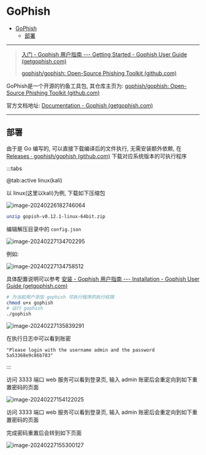 # GoPhish

- [GoPhish](#gophish)
  - [部署](#部署)

---

> [入门 - Gophish 用户指南 --- Getting Started - Gophish User Guide (getgophish.com)](https://docs.getgophish.com/user-guide/getting-started)
>
> [gophish/gophish: Open-Source Phishing Toolkit (github.com)](https://github.com/gophish/gophish?tab=readme-ov-file)

GoPhish是一个开源的钓鱼工具包, 其仓库主页为: [gophish/gophish: Open-Source Phishing Toolkit (github.com)](https://github.com/gophish/gophish?tab=readme-ov-file)

官方文档地址: [Documentation - Gophish (getgophish.com)](https://getgophish.com/documentation/)

---

## 部署

由于是 Go 编写的, 可以直接下载编译后的文件执行, 无需安装额外依赖, 在 [Releases · gophish/gophish (github.com)](https://github.com/gophish/gophish/releases/) 下载对应系统版本的可执行程序

:::tabs

@tab:active linux(kali)

以 linux(这里以kali)为例, 下载如下压缩包

![image-20240226182746064](http://cdn.ayusummer233.top/DailyNotes/202402271335612.png)

```bash
unzip gopish-v0.12.1-linux-64bit.zip
```

编辑解压目录中的 `config.json`

![image-20240227134702295](http://cdn.ayusummer233.top/DailyNotes/202402271347716.png)

例如:

![image-20240227134758512](http://cdn.ayusummer233.top/DailyNotes/202402271347877.png)

具体配置说明可以参考 [安装 - Gophish 用户指南 --- Installation - Gophish User Guide (getgophish.com)](https://docs.getgophish.com/user-guide/installation#understanding-the-config.json)

```bash
# 为当前用户添加 gophish 可执行程序的执行权限
chmod u+x gophish
# 运行 gophish
./gophish
```

![image-20240227135839291](http://cdn.ayusummer233.top/DailyNotes/202402271358648.png)

在执行日志中可以看到账密

```
"Please login with the username admin and the password 5a53368e9c86b783"
```

:::


访问 3333 端口 web 服务可以看到登录页, 输入 admin 账密后会重定向到如下重置密码的页面

![image-20240227154122025](http://cdn.ayusummer233.top/DailyNotes/202402271541387.png)

访问 3333 端口 web 服务可以看到登录页, 输入 admin 账密后会重定向到如下重置密码的页面

完成密码重置后会转到如下页面

![image-20240227155300127](http://cdn.ayusummer233.top/DailyNotes/202402271553719.png)

